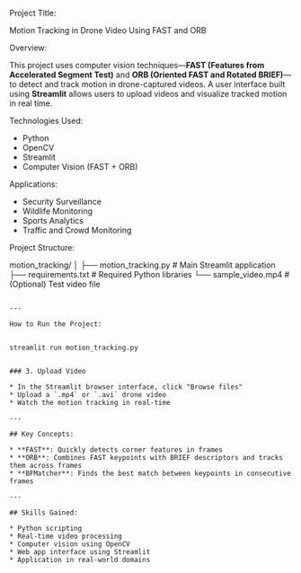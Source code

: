 Project Title:

Motion Tracking in Drone Video Using FAST and ORB

Overview:

This project uses computer vision techniques—**FAST (Features from Accelerated Segment Test)** and **ORB (Oriented FAST and Rotated BRIEF)**—to detect and track motion in drone-captured videos. A user interface built using **Streamlit** allows users to upload videos and visualize tracked motion in real time.


Technologies Used:

* Python
* OpenCV
* Streamlit
* Computer Vision (FAST + ORB)


 Applications:

* Security Surveillance
* Wildlife Monitoring
* Sports Analytics
* Traffic and Crowd Monitoring


 Project Structure:


motion_tracking/
│
├── motion_tracking.py        # Main Streamlit application
├── requirements.txt          # Required Python libraries
└── sample_video.mp4          # (Optional) Test video file
```

---

How to Run the Project:


streamlit run motion_tracking.py


### 3. Upload Video

* In the Streamlit browser interface, click "Browse files"
* Upload a `.mp4` or `.avi` drone video
* Watch the motion tracking in real-time

---

## Key Concepts:

* **FAST**: Quickly detects corner features in frames
* **ORB**: Combines FAST keypoints with BRIEF descriptors and tracks them across frames
* **BFMatcher**: Finds the best match between keypoints in consecutive frames

---

## Skills Gained:

* Python scripting
* Real-time video processing
* Computer vision using OpenCV
* Web app interface using Streamlit
* Application in real-world domains

